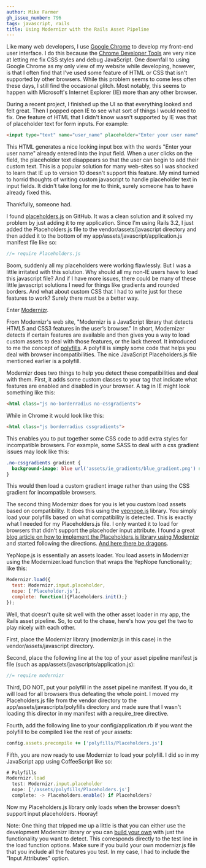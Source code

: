 ```yaml
---
author: Mike Farmer
gh_issue_number: 796
tags: javascript, rails
title: Using Modernizr with the Rails Asset Pipeline
---
```




Like many web developers, I use [Google Chrome](https://www.google.com/intl/en/chrome/browser/) to develop my front-end user interface. I do this because the [Chrome Developer Tools](https://developers.google.com/chrome-developer-tools/) are very nice at letting me fix CSS styles and debug JavaScript. One downfall to using Google Chrome as my only view of my website while developing, however, is that I often find that I've used some feature of HTML or CSS that isn't supported by other browsers. While this problem seems to come less often these days, I still find the occasional glitch. Most notably, this seems to happen with Microsoft's Internet Explorer (IE) more than any other browser.

During a recent project, I finished up the UI so that everything looked and felt great. Then I popped open IE to see what sort of things I would need to fix. One feature of HTML that I didn't know wasn't supported by IE was that of placeholder text for form inputs. For example:

```html
<input type="text" name="user_name" placeholder="Enter your user name" />
```

This HTML generates a nice looking input box with the words "Enter your user name" already entered into the input field. When a user clicks on the field, the placeholder text disappears so that the user can begin to add their custom text. This is a popular solution for many web-sites so I was shocked to learn that IE up to version 10 doesn't support this feature. My mind turned to horrid thoughts of writing custom javascript to handle placeholder text in input fields. It didn't take long for me to think, surely someone has to have already fixed this.

Thankfully, someone had.

I found [placeholders.js](https://github.com/jamesallardice/Placeholders.js) on GitHub. It was a clean solution and it solved my problem by just adding it to my application. Since I'm using Rails 3.2, I just added the Placeholders.js file to the vendor/assets/javascript directory and then added it to the bottom of my app/assets/javascript/application.js manifest file like so:

```javascript
//= require Placeholders.js
```

Boom, suddenly all my placeholders were working flawlessly. But I was a little irritated with this solution. Why should all my non-IE users have to load this javascript file? And if I have more issues, there could be many of these little javascript solutions I need for things like gradients and rounded borders. And what about custom CSS that I had to write just for these features to work? Surely there must be a better way.

Enter [Modernizr](http://modernizr.com/).

From Modernizr's web site, "Modernizr is a JavaScript library that detects HTML5 and CSS3 features in the user’s browser." In short, Modernizer detects if certain features are available and then gives you a way to load custom assets to deal with those features, or the lack thereof. It introduced to me the concept of [polyfills](http://en.wikipedia.org/wiki/Polyfill). A polyfill is simply some code that helps you deal with browser incompatibilities. The nice JavaScript Placeholders.js file mentioned earlier is a polyfill.

Modernizr does two things to help you detect these compatibilities and deal with them. First, it adds some custom classes to your <html> tag that indicate what features are enabled and disabled in your browser. A <html> tag in IE might look something like this:

```html
<html class="js no-borderradius no-cssgradients">
```

While in Chrome it would look like this:

```html
<html class="js borderradius cssgradients">
```

This enables you to put together some CSS code to add extra styles for incompatible browsers. For example, some SASS to deal with a css gradient issues may look like this:

```css
.no-cssgradients gradient {
  background-image: blue url('assets/ie_gradients/blue_gradient.png') no-repeat;
}
```

This would then load a custom gradient image rather than using the CSS gradient for incompatible browsers.

The second thing Modernizr does for you is let you custom load assets based on compatibility. It does this using the [yepnope.js](http://yepnopejs.com/) library. You simply load your polyfills based on what compatibility is detected. This is exactly what I needed for my Placeholders.js file. I only wanted it to load for browsers that didn't support the placehoder input attribute. I found a great [blog article on how to implement the Placeholders.js library using Modernizr](http://www.techrepublic.com/blog/australia/using-placeholder-text-in-html5-forms-across-all-browsers/1353) and started following the directions. [And here there be dragons](http://en.wikipedia.org/wiki/Here_be_dragons).

YepNope.js is essentially an assets loader. You load assets in Modernizr using the Modernizer.load function that wraps the YepNope functionality; like this:

```javascript
Modernizr.load({
  test: Modernizr.input.placeholder,
  nope: ['Placeholder.js'],
  complete: function(){Placeholders.init();}
});
```

Well, that doesn't quite sit well with the other asset loader in my app, the Rails asset pipeline. So, to cut to the chase, here's how you get the two to play nicely with each other.

First, place the Modernizr library (modernizr.js in this case) in the vendor/assets/javascript directory.

Second, place the following line at the top of your asset pipeline manifest js file (such as app/assets/javascripts/application.js):

```javascript
//= require modernizr
```

Third, DO NOT, put your polyfill in the asset pipeline manifest. If you do, it will load for all browsers thus defeating the whole point. I moved my Placeholders.js file from the vendor directory to the app/assets/javascripts/polyfills directory and made sure that I wasn't loading this director in my manifest with a require_tree directive.

Fourth, add the following line to your config/application.rb if you want the polyfill to be compiled like the rest of your assets:

```ruby
config.assets.precompile += ['polyfills/Placeholders.js']
```

Fifth, you are now ready to use Modernizr to load your polyfill. I did so in my JavaScript app using CoffeeScript like so:

```javascript
# Polyfills
Modernizr.load
  test: Modernizr.input.placeholder
  nope: ['/assets/polyfills/Placeholders.js']
  complete: -> Placeholders.enable() if Placeholders?
```

Now my Placeholders.js library only loads when the browser doesn't support input placeholders. Hooray! 

Note: One thing that tripped me up a little is that you can either use the development Modernizr library or you can [build your own](http://modernizr.com/download/) with just the functionality you want to detect. This corresponds directly to the test line in the load function options. Make sure if you build your own modernizr.js file that you include all the features you test. In my case, I had to include the "Input Attributes" option.


